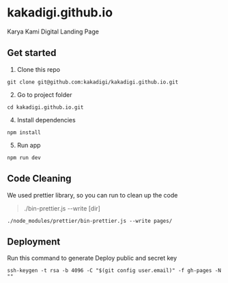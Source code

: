 # kakadigi.github.io
Karya Kami Digital Landing Page

## Get started
1. Clone this repo
```
git clone git@github.com:kakadigi/kakadigi.github.io.git
```
2. Go to project folder
```
cd kakadigi.github.io.git
```
4. Install dependencies
```
npm install
```
5. Run app
```
npm run dev
```

## Code Cleaning
We used prettier library, so you can run to clean up the code
> ./bin-prettier.js --write [dir]

```
./node_modules/prettier/bin-prettier.js --write pages/
```

## Deployment
Run this command to generate Deploy public and secret key

```
ssh-keygen -t rsa -b 4096 -C "$(git config user.email)" -f gh-pages -N ""
```
